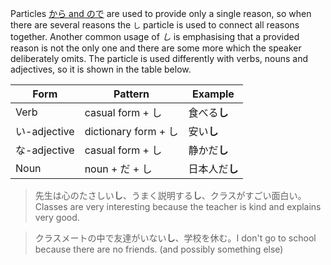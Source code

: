 Particles [から and ので](18) are used to provide only a single reason, so when there are several reasons the `し` particle is used to connect all reasons together. Another common usage of *し* is emphasising that a provided reason is not the only one and there are some more which the speaker deliberately omits.
The particle is used differently with verbs, nouns and adjectives, so it is shown in the table below.

|Form|Pattern|Example|
|-|-|-|
|Verb|casual form + し|食べる**し**|
|い-adjective|dictionary form + し|安い**し**|
|な-adjective|casual form + し|静かだ**し**|
|Noun|noun + だ + し|日本人だ**し**|

>先生は心のたさしい**し**、うまく説明する**し**、クラスがすごい面白い。Classes are very interesting because the teacher is kind and explains very good.

>クラスメートの中で友達がいない**し**、学校を休む。I don't go to school because there are no friends. (and possibly something else)